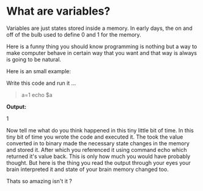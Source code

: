 # What are variables? 

Variables are just states stored inside a memory. In early days, the on
and off of the bulb used to define 0 and 1 for the memory.

Here is a funny thing you should know programming is nothing but a way
to make computer behave in certain way that you want and that way is
always is going to be natural. 

Here is an small example: 

Write this code and run it ...  

> a=1
> echo $a

**Output:**

1

Now tell me what do you think happened in this tiny little bit of time.
In this tiny bit of time you wrote the code and executed it. The took
the value converted in to binary made the necessary state changes in the
memory and stored it. After which you referenced it using command echo
which returned it's value back. This is only how much you would have
probably thought. But here is the thing you read the output through your
eyes your brain interpreted it and state of your brain memory changed too. 

Thats so amazing isn't it ?
